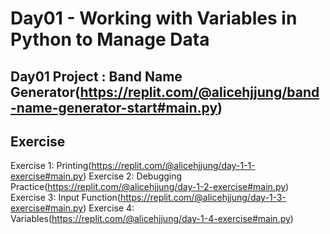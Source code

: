 # Day01 - Working with Variables in Python to Manage Data

## Day01 Project : Band Name Generator(https://replit.com/@alicehjjung/band-name-generator-start#main.py)

## Exercise
Exercise 1: Printing(https://replit.com/@alicehjjung/day-1-1-exercise#main.py)
Exercise 2: Debugging Practice(https://replit.com/@alicehjjung/day-1-2-exercise#main.py)
Exercise 3: Input Function(https://replit.com/@alicehjjung/day-1-3-exercise#main.py)
Exercise 4: Variables(https://replit.com/@alicehjjung/day-1-4-exercise#main.py)
